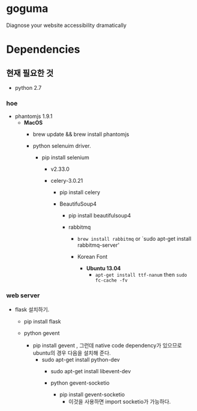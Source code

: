 goguma
======

Diagnose your website accessibility dramatically

Dependencies
=======

현재 필요한 것
------------------

* python 2.7

### hoe

* phantomjs 1.9.1
  * **MacOS**
    * brew update && brew install phantomjs

    * python selenuim driver.
      * pip install selenium
        * v2.33.0 

        * celery-3.0.21
          * pip install celery

          * BeautifuSoup4
            * pip install beautifulsoup4

            * rabbitmq
              * `brew install rabbitmq` or `sudo apt-get install rabbitmq-server'

              * Korean Font
                * **Ubuntu 13.04**
                  * `apt-get install ttf-nanum` then `sudo fc-cache -fv`

### web server

* flask 설치하기.
  * pip install flask

  * python gevent
    * pip install gevent , 그런데 native code dependency가 있으므로 ubuntu의 경우 다음을 설치해 준다.
      * sudo apt-get install python-dev
        * sudo apt-get install libevent-dev

        * python gevent-socketio
          * pip install gevent-socketio
            * 이것을 사용하면 import socketio가 가능하다.
